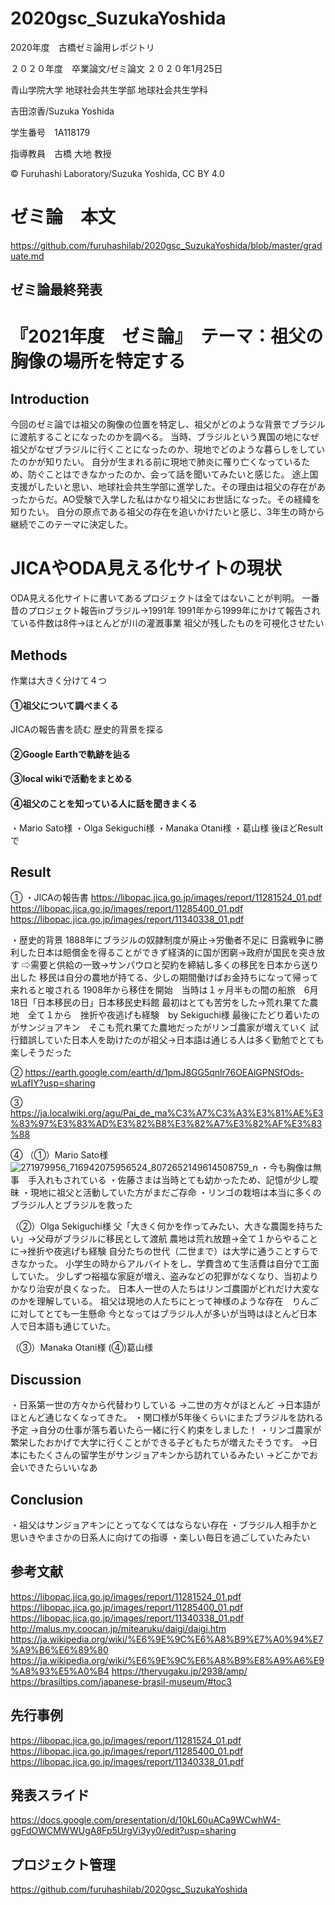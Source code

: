 # 2020gsc_SuzukaYoshida
2020年度　古橋ゼミ論用レポジトリ

２０２０年度　卒業論文/ゼミ論文  ２０２０年1月25日

青山学院大学 地球社会共生学部 地球社会共生学科

吉田涼香/Suzuka Yoshida

学生番号　1A118179

指導教員　古橋 大地 教授

© Furuhashi Laboratory/Suzuka Yoshida, CC BY 4.0

# ゼミ論　本文
https://github.com/furuhashilab/2020gsc_SuzukaYoshida/blob/master/graduate.md

## ゼミ論最終発表

# 『2021年度　ゼミ論』　テーマ：祖父の胸像の場所を特定する

## Introduction
今回のゼミ論では祖父の胸像の位置を特定し、祖父がどのような背景でブラジルに渡航することになったのかを調べる。
当時、ブラジルという異国の地になぜ祖父がなぜブラジルに行くことになったのか、現地でどのような暮らしをしていたのかが知りたい。
自分が生まれる前に現地で肺炎に罹り亡くなっているため、防ぐことはできなかったのか、会って話を聞いてみたいと感じた。
途上国支援がしたいと思い、地球社会共生学部に進学した。その理由は祖父の存在があったからだ。AO受験で入学した私はかなり祖父にお世話になった。その経緯を知りたい。
自分の原点である祖父の存在を追いかけたいと感じ、3年生の時から継続でこのテーマに決定した。

# JICAやODA見える化サイトの現状
ODA見える化サイトに書いてあるプロジェクトは全てはないことが判明。
一番昔のプロジェクト報告inブラジル→1991年
1991年から1999年にかけて報告されている件数は8件→ほとんどが川の灌漑事業
祖父が残したものを可視化させたい

## Methods
作業は大きく分けて４つ
#### ①祖父について調べまくる
JICAの報告書を読む
歴史的背景を探る

#### ②Google Earthで軌跡を辿る

#### ③local wikiで活動をまとめる

#### ④祖父のことを知っている人に話を聞きまくる
・Mario Sato様
・Olga Sekiguchi様
・Manaka Otani様
・葛山様
後ほどResultで

## Result
①
・JICAの報告書
https://libopac.jica.go.jp/images/report/11281524_01.pdf
https://libopac.jica.go.jp/images/report/11285400_01.pdf
https://libopac.jica.go.jp/images/report/11340338_01.pdf

・歴史的背景
1888年にブラジルの奴隷制度が廃止→労働者不足に
日露戦争に勝利した日本は賠償金を得ることができず経済的に国が困窮→政府が国民を突き放す
⇨需要と供給の一致→サンパウロと契約を締結し多くの移民を日本から送り出した
移民は自分の農地が持てる、少しの期間働けばお金持ちになって帰って来れると唆される
1908年から移住を開始　当時は１ヶ月半もの間の船旅　6月18日「日本移民の日」日本移民史料館
最初はとても苦労をした→荒れ果てた農地　全て１から　挫折や夜逃げも経験　by Sekiguchi様
最後にたどり着いたのがサンジョアキン　そこも荒れ果てた農地だったがリンゴ農家が増えていく
試行錯誤していた日本人を助けたのが祖父→日本語は通じる人は多く勤勉でとても楽しそうだった

②
https://earth.google.com/earth/d/1pmJ8GG5qnlr76OEAlGPNSfOds-wLafIY?usp=sharing

③
https://ja.localwiki.org/agu/Pai_de_ma%C3%A7%C3%A3%E3%81%AE%E3%83%97%E3%83%AD%E3%82%B8%E3%82%A7%E3%82%AF%E3%83%88

④
（①）Mario Sato様
![271979956_716942075956524_8072652149614508759_n](https://user-images.githubusercontent.com/40018561/152559452-8ee3b797-99df-4f66-8eae-19c3fb161cdd.jpg)
・今も胸像は無事　手入れもされている
・佐藤さまは当時とても幼かったため、記憶が少し曖昧
・現地に祖父と活動していた方がまだご存命
・リンゴの栽培は本当に多くのブラジル人とブラジルを救った

（②）Olga Sekiguchi様
父「大きく何かを作ってみたい、大きな農園を持ちたい」→父母がブラジルに移民として渡航
農地は荒れ放題→全て１からやることに→挫折や夜逃げも経験
自分たちの世代（二世まで）は大学に通うことすらできなかった。
小学生の時からアルバイトをし、学費含めて生活費は自分で工面していた。
少しずつ裕福な家庭が増え、盗みなどの犯罪がなくなり、当初よりかなり治安が良くなった。
日本人一世の人たちはリンゴ農園がどれだけ大変なのかを理解している。
祖父は現地の人たちにとって神様のような存在　りんごに対してとても一生懸命
今となってはブラジル人が多いが当時はほとんど日本人で日本語も通じていた。

（③）Manaka Otani様
(④)葛山様


## Discussion
・日系第一世の方々から代替わりしている
→二世の方々がほとんど
→日本語がほとんど通じなくなってきた。
・関口様が5年後くらいにまたブラジルを訪れる予定
→自分の仕事が落ち着いたら一緒に行く約束をしました！
・リンゴ農家が繁栄したおかげで大学に行くことができる子どもたちが増えたそうです。
→日本にもたくさんの留学生がサンジョアキンから訪れているみたい
→どこかでお会いできたらいいなあ


## Conclusion
・祖父はサンジョアキンにとってなくてはならない存在
・ブラジル人相手かと思いきやまさかの日系人に向けての指導
・楽しい毎日を過ごしていたみたい


## 参考文献
https://libopac.jica.go.jp/images/report/11281524_01.pdf
https://libopac.jica.go.jp/images/report/11285400_01.pdf
https://libopac.jica.go.jp/images/report/11340338_01.pdf
http://malus.my.coocan.jp/mitearuku/daigi/daigi.htm
https://ja.wikipedia.org/wiki/%E6%9E%9C%E6%A8%B9%E7%A0%94%E7%A9%B6%E6%89%80
https://ja.wikipedia.org/wiki/%E6%9E%9C%E6%A8%B9%E8%A9%A6%E9%A8%93%E5%A0%B4
https://theryugaku.jp/2938/amp/
https://brasiltips.com/japanese-brasil-museum/#toc3

## 先行事例
https://libopac.jica.go.jp/images/report/11281524_01.pdf
https://libopac.jica.go.jp/images/report/11285400_01.pdf
https://libopac.jica.go.jp/images/report/11340338_01.pdf

## 発表スライド
https://docs.google.com/presentation/d/10kL60uACa9WCwhW4-ggFdOWCMWWUgA8Fp5UrgVi3yy0/edit?usp=sharing

## プロジェクト管理
https://github.com/furuhashilab/2020gsc_SuzukaYoshida
